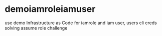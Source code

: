 # demoiamroleiamuser
use demo Infrastructure as Code for iamrole and iam user, users cli creds solving assume role challenge

